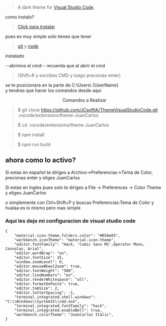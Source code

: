 
> A dark theme for [Visual Studio Code](http://code.visualstudio.com).

como instalo?
>[Click para instalar](https://marketplace.visualstudio.com/items?itemName=JCsoftIA.JCsoftIA)


pues es muy simple solo tienes que tener

>[git](https://git-scm.com/downloads)
y
>[node](https://nodejs.org/es/download/)

instalado 

--abrimos el cmd--
recuerda  que al abrir el cmd

>(Shift+R y escribes CMD y luego precionas enter)

se te posicionara en la parte de C:\Users\ {UserName}\
y tendras que hacer los comandos desde aqui

<p align="center" color='green'>Comandos a Realizar</p>


>$ git clone https://github.com/JCsoftIA/ThemeVisualStudioCode.git .vscode/extensions/theme-JuanCarlos

>$ cd .vscode/extensions/theme-JuanCarlos

>$ npm install

>$ npm run build



##  ahora como lo activo?

Si estas en español te diriges a Archivo->Preferencias->Tema de Color, precionas enter y eliges JuanCarlos

Si estas en ingles pues solo te diriges a File -> Preferences -> Color Theme y eliges JuanCarlos


o simplemente con Ctrl+Shift+P y buscas Preferencias:Tema de Color y hualaa es lo mismo pero mas simple 


### Aqui les dejo mi configuracion de visual studio code
```
{
    "material-icon-theme.folders.color": "#058e05",
    "workbench.iconTheme": "material-icon-theme",
    "editor.fontFamily": "Hack, 'Comic Sans MS',Operator Mono, Consolas, Arial",
    "editor.wordWrap": "on",
    "editor.fontSize": 15,
    "window.zoomLevel": 0,
    "editor.mouseWheelZoom": true,
    "editor.fontWeight": "500",
    "editor.lineNumbers": "on",
    "editor.renderWhitespace": "all",
    "editor.formatOnPaste": true,
    "editor.tabSize": 2,
    "editor.letterSpacing": -1,
    "terminal.integrated.shell.windows": "C:\\Windows\\System32\\cmd.exe",
    "terminal.integrated.fontFamily": "hack",
    "terminal.integrated.enableBell": true,
    "workbench.colorTheme": "JuanCarlos Italic",
}
```

